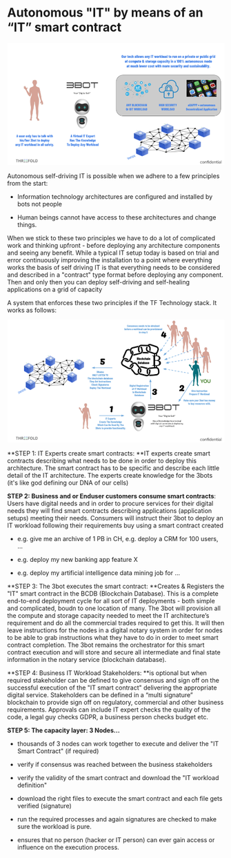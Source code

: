 # Autonomous "IT" by means of an “IT” smart contract

![image alt text](../img/autonomous-it-1.png)

Autonomous self-driving IT is possible when we adhere to a few principles from the start:

* Information technology architectures are configured and installed by bots not people

* Human beings cannot have access to these architectures and change things.

When we stick to these two principles we have to do a lot of complicated work and thinking upfront - before deploying any architecture components and seeing any benefit.  While a typical IT setup today is based on trial and error continuously improving the installation to a point where everything works the basis of self driving IT is that everything needs to be considered and described in a "contract" type format before deploying any component.  Then and only then you can deploy self-driving and self-healing applications on a grid of capacity

A system that enforces these two principles if the TF Technology stack.  It works as follows:

![image alt text](../img/autonomous-it-2.png)

**STEP 1: IT Experts create smart contracts: **IT experts create smart contracts describing what needs to be done in order to deploy this architecture. The smart contract has to be specific and describe each little detail of the IT architecture.  The experts create knowledge for the 3bots (it's like god defining our DNA of our cells)

**STEP 2: Business and or Enduser customers consume smart contracts**: Users have digital needs and in order to procure services for their digital needs they will find smart contracts describing applications (application setups) meeting their needs.  Consumers will instruct their 3bot to deploy an IT workload following their requirements buy using a smart contract created 

* e.g. give me an archive of 1 PB in CH, e.g. deploy a CRM for 100 users, …

* e.g. deploy my new banking app feature X

* e.g. deploy my artificial intelligence data mining job for …

**STEP 3: The 3bot executes the smart contract: **Creates & Registers the "IT" smart contract in the BCDB (Blockchain Database). This is a complete end-to-end deployment cycle for all sort of IT deployments - both simple and complicated, boudn to one location of many.  The 3bot will provision all the compute and storage capacity needed to meet the IT architecture’s requirement and do all the commercial trades required to get this.  It will then leave instructions for the nodes in a digital notary system in order for nodes to be able to grab instructions what they have to do in order to meet smart contract completion.  The 3bot remains the orchestrator for this smart contract execution and will store and secure all intermediate and final state information in the notary service (blockchain database).

**STEP 4: Business IT Workload Stakeholders: **is optional but when required stakeholder can be defined to give consensus and sign off on the successful execution of the "IT smart contract" delivering the appropriate digital service.  Stakeholders can be defined in a “multi signature” blockchain to provide sign off on regulatory, commercial and other business requirements. Approvals can include IT expert checks the quality of the code, a legal guy checks GDPR, a business person checks budget etc. 

**STEP 5: The capacity layer: 3 Nodes...**

* thousands of 3 nodes can work together to execute and deliver the "IT Smart Contract" (if required)

* verify if consensus was reached between the business stakeholders

* verify the validity of the smart contract and download the "IT workload definition"

* download the right files to execute the smart contract and each file gets verified (signature)

* run the required processes and again signatures are checked to make sure the workload is pure.

* ensures that no person (hacker or IT person) can ever gain access or influence on the execution process.